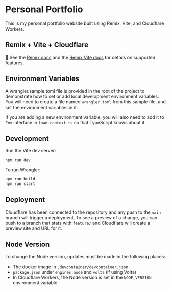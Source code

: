 # Personal Portfolio

This is my personal portfolio website built using Remix, Vite, and Cloudflare Workers.

## Remix + Vite + Cloudflare

📖 See the [Remix docs](https://remix.run/docs) and the [Remix Vite docs](https://remix.run/docs/en/main/future/vite) for details on supported features.

## Environment Variables

A wrangler.sample.toml file is provided in the root of the project to demonstrate how to set or add local development 
environment variables. You will need to create a file named `wrangler.toml` from this sample file, and set the 
environment variables in it.

If you are adding a new environment variable, you will also need to add it to `Env` interface in `load-context.ts` so 
that TypeScript knows about it.

## Development

Run the Vite dev server:

```sh
npm run dev
```

To run Wrangler:

```sh
npm run build
npm run start
```

## Deployment

Cloudflare has been connected to the repository and any push to the `main` branch will trigger a deployment. To see a 
preview of a change, you can push to a branch that stats with `feature/` and Cloudflare will create a preview site
and URL for it.

## Node Version

To change the Node version, updates must be made in the following places:

- The docker image in `.devcontainer/devcontainer.json`
- `package.json` under `engines.node` and `volta` (if using Volta)
- In Cloudflare Workers, the Node version is set in the `NODE_VERSION` environment variable